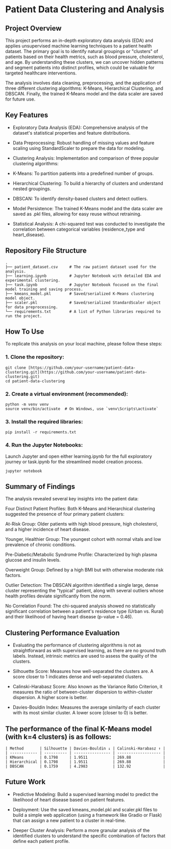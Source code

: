 # Patient Data Clustering and Analysis


## Project Overview

This project performs an in-depth exploratory data analysis (EDA) and applies unsupervised machine learning techniques to a patient health dataset. The primary goal is to identify natural groupings or "clusters" of patients based on their health metrics, such as blood pressure, cholesterol, and age. By understanding these clusters, we can uncover hidden patterns and segment patients into distinct profiles, which could be valuable for targeted healthcare interventions.

The analysis involves data cleaning, preprocessing, and the application of three different clustering algorithms: K-Means, Hierarchical Clustering, and DBSCAN. Finally, the trained K-Means model and the data scaler are saved for future use.

## Key Features

- Exploratory Data Analysis (EDA): Comprehensive analysis of the dataset's statistical properties and feature distributions.

- Data Preprocessing: Robust handling of missing values and feature scaling using StandardScaler to prepare the data for modeling.

- Clustering Analysis: Implementation and comparison of three popular clustering algorithms:

- K-Means: To partition patients into a predefined number of groups.

- Hierarchical Clustering: To build a hierarchy of clusters and understand nested groupings.

- DBSCAN: To identify density-based clusters and detect outliers.

- Model Persistence: The trained K-Means model and the data scaler are saved as .pkl files, allowing for easy reuse without retraining.

- Statistical Analysis: A chi-squared test was conducted to investigate the correlation between categorical variables (residence_type and heart_disease).

## Repository File Structure
```
.
├── patient_dataset.csv     # The raw patient dataset used for the analysis.
├── learning.ipynb          # Jupyter Notebook with detailed EDA and experimental clustering.
├── task.ipynb              # Jupyter Notebook focused on the final model training and saving process.
├── kmeans_model.pkl        # Saved/serialized K-Means clustering model object.
├── scaler.pkl              # Saved/serialized StandardScaler object for data preprocessing.
└── requirements.txt        # A list of Python libraries required to run the project.
```

## How To Use

To replicate this analysis on your local machine, please follow these steps:

### 1. Clone the repository:
```
git clone [https://github.com/your-username/patient-data-clustering.git](https://github.com/your-username/patient-data-clustering.git)
cd patient-data-clustering
```
### 2. Create a virtual environment (recommended):
```
python -m venv venv
source venv/bin/activate  # On Windows, use `venv\Scripts\activate`
```

### 3. Install the required libraries:
```
pip install -r requirements.txt
```
### 4. Run the Jupyter Notebooks:
Launch Jupyter and open either learning.ipynb for the full exploratory journey or task.ipynb for the streamlined model creation process.
```
jupyter notebook
```

##  Summary of Findings

The analysis revealed several key insights into the patient data:

Four Distinct Patient Profiles: Both K-Means and Hierarchical clustering suggested the presence of four primary patient clusters:

At-Risk Group: Older patients with high blood pressure, high cholesterol, and a higher incidence of heart disease.

Younger, Healthier Group: The youngest cohort with normal vitals and low prevalence of chronic conditions.

Pre-Diabetic/Metabolic Syndrome Profile: Characterized by high plasma glucose and insulin levels.

Overweight Group: Defined by a high BMI but with otherwise moderate risk factors.

Outlier Detection: The DBSCAN algorithm identified a single large, dense cluster representing the "typical" patient, along with several outliers whose health profiles deviate significantly from the norm.

No Correlation Found: The chi-squared analysis showed no statistically significant correlation between a patient's residence type (Urban vs. Rural) and their likelihood of having heart disease (p-value = 0.46).

## Clustering Performance Evaluation

- Evaluating the performance of clustering algorithms is not as straightforward as with supervised learning, as there are no ground truth labels. Instead, intrinsic metrics are used to assess the quality of the clusters.

- Silhouette Score: Measures how well-separated the clusters are. A score closer to 1 indicates dense and well-separated clusters.

- Calinski-Harabasz Score: Also known as the Variance Ratio Criterion, it measures the ratio of between-cluster dispersion to within-cluster dispersion. A higher score is better.

- Davies-Bouldin Index: Measures the average similarity of each cluster with its most similar cluster. A lower score (closer to 0) is better.

## The performance of the final K-Means model (with k=4 clusters) is as follows:

```
| Method       | Silhouette | Davies-Bouldin ↓ | Calinski-Harabasz ↑ |
| ------------ | ---------- | ---------------- | ------------------- |
| KMeans       | 0.1798     | 1.9511           | 269.88              |
| Hierarchical | 0.1798     | 1.9511           | 269.88              |
| DBSCAN       | 0.1759     | 4.2983           | 132.92              |

```


## Future Work
- Predictive Modeling: Build a supervised learning model to predict the likelihood of heart disease based on patient features.

- Deployment: Use the saved kmeans_model.pkl and scaler.pkl files to build a simple web application (using a framework like Gradio or Flask) that can assign a new patient to a cluster in real-time.

- Deeper Cluster Analysis: Perform a more granular analysis of the identified clusters to understand the specific combination of factors that define each patient profile.
